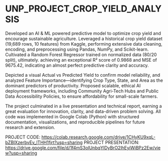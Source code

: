 # UNP_PROJECT_CROP_YIELD_ANALYSIS

Developed an AI & ML powered predictive model to optimize crop yield and encourage sustainable agriculture. Leveraged a historical crop yield dataset (19,689 rows, 10 features) from Kaggle, performing extensive data cleaning, encoding, and preprocessing using Pandas, NumPy, and Scikit-learn. Cultivated a Random Forest Regressor trained on normalized data (80/20 split), ultimately. achieving an exceptional R² score of 0.9868 and MSE of 9675.42, indicating an almost perfect predictive clarity and accuracy.

Depicted a visual Actual vs Predicted Yield to confirm model reliability, and analyzed Feature Importance—identifying Crop Type, State, and Area as the dominant predictors of productivity. Proposed scalable, ethical AI deployment frameworks, including Community Agri-Tech Hubs and Public Data Accessibility Policies, to ensure affordability for small-scale farmers.

The project culminated in a live presentation and technical report, earning a great evaluation for innovation, clarity, and data-driven problem solving. All code was implemented in Google Colab (Python) with structured documentation, visualizations, and reproducible pipelines for future research and extension.


PROJECT CODE: https://colab.research.google.com/drive/1CHyKU9xqL-bZBIXzerbvEv_lTHH1fjrt?usp=sharing
PROJECT PRESENTATION: https://drive.google.com/file/d/1f4mS3olUnbqYlDyBrO2lhEyiWiBPz2Ew/view?usp=sharing
